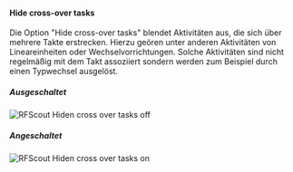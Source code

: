 #### Hide cross-over tasks

Die Option "Hide cross-over tasks" blendet Aktivitäten aus, die sich über mehrere Takte erstrecken. Hierzu geören unter anderen Aktivitäten von Lineareinheiten oder Wechselvorrichtungen. Solche Aktivitäten sind nicht regelmäßig mit dem Takt assoziiert sondern werden zum Beispiel durch einen Typwechsel ausgelöst.

<!-- TODO andere Bilder -->
##### Ausgeschaltet

![RFScout Hiden cross over tasks off](Bilder/RF_SCOUT_hidencrossovertasks_off.png)

##### Angeschaltet

![RFScout Hiden cross over tasks on](Bilder/RF_SCOUT_hidencrossovertasks_on.png)
